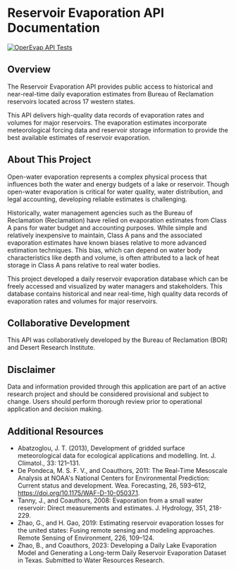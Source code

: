 # Reservoir Evaporation API Documentation

[![OperEvap API Tests](https://github.com/samapriya/over-evap/actions/workflows/ci-tests.yml/badge.svg)](https://github.com/samapriya/over-evap/actions/workflows/ci-tests.yml)

## Overview

The Reservoir Evaporation API provides public access to historical and near-real-time daily evaporation estimates from Bureau of Reclamation reservoirs located across 17 western states.

This API delivers high-quality data records of evaporation rates and volumes for major reservoirs. The evaporation estimates incorporate meteorological forcing data and reservoir storage information to provide the best available estimates of reservoir evaporation.

## About This Project

Open-water evaporation represents a complex physical process that influences both the water and energy budgets of a lake or reservoir. Though open-water evaporation is critical for water quality, water distribution, and legal accounting, developing reliable estimates is challenging.

Historically, water management agencies such as the Bureau of Reclamation (Reclamation) have relied on evaporation estimates from Class A pans for water budget and accounting purposes. While simple and relatively inexpensive to maintain, Class A pans and the associated evaporation estimates have known biases relative to more advanced estimation techniques. This bias, which can depend on water body characteristics like depth and volume, is often attributed to a lack of heat storage in Class A pans relative to real water bodies.

This project developed a daily reservoir evaporation database which can be freely accessed and visualized by water managers and stakeholders. This database contains historical and near real-time, high quality data records of evaporation rates and volumes for major reservoirs.

## Collaborative Development

This API was collaboratively developed by the Bureau of Reclamation (BOR) and Desert Research Institute.

## Disclaimer

Data and information provided through this application are part of an active research project and should be considered provisional and subject to change. Users should perform thorough review prior to operational application and decision making.

## Additional Resources

- Abatzoglou, J. T. (2013), Development of gridded surface meteorological data for ecological applications and modelling. Int. J. Climatol., 33: 121–131.
- De Pondeca, M. S. F. V., and Coauthors, 2011: The Real-Time Mesoscale Analysis at NOAA's National Centers for Environmental Prediction: Current status and development. Wea. Forecasting, 26, 593–612, https://doi.org/10.1175/WAF-D-10-05037.1.
- Tanny, J., and Coauthors, 2008: Evaporation from a small water reservoir: Direct measurements and estimates. J. Hydrology, 351, 218-229.
- Zhao, G., and H. Gao, 2019: Estimating reservoir evaporation losses for the united states: Fusing remote sensing and modeling approaches. Remote Sensing of Environment, 226, 109–124.
- Zhao, B., and Coauthors, 2023: Developing a Daily Lake Evaporation Model and Generating a Long-term Daily Reservoir Evaporation Dataset in Texas. Submitted to Water Resources Research.
